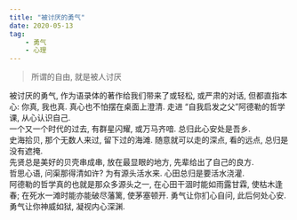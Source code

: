 ```yaml
---
title: "被讨厌的勇气"
date: 2020-05-13
tag:
    - 勇气
    - 心理
---
```


> 所谓的自由, 就是被人讨厌

<!--more-->

   被讨厌的勇气, 作为语录体的著作给我们带来了或轻松, 或严肃的对话, 但都直指本心: 你真, 我也真. 真心也不怕摆在桌面上澄清.
   走进 “自我启发之父”阿德勒的哲学课, 从心认识自己.  
   一个又一个时代的过去, 有群星闪耀, 或万马齐喑. 总归此心安处是吾乡.  
   史海拾贝, 那个无数人来过, 留下过的海滩. 随意就可以走的深点, 看的远点, 总归是没有遮掩.  
   先贤总是美好的贝壳串成串, 放在最显眼的地方, 先辈给出了自己的良方.  
   哲思心语, 问渠那得清如许? 为有源头活水来. 心田总归是要活水浇灌.  
   阿德勒的哲学真的也就是那众多源头之一, 在心田干涸时能如雨露甘霖, 使枯木逢春; 在死水一滩时能亦能破尽藩篱, 使茅塞顿开.
   勇气让你扪心自问, 此后何处心安.  
   勇气让你神威如狱, 凝视内心深渊.


